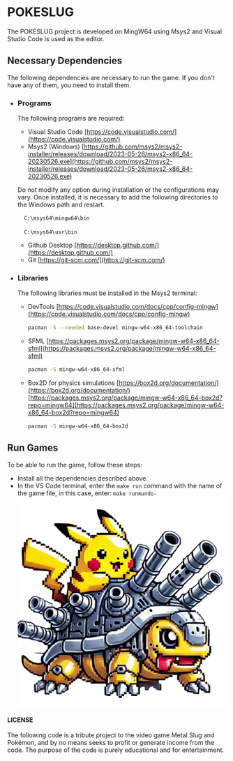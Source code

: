 # POKESLUG
The POKESLUG project is developed on MingW64 using Msys2 and Visual Studio Code is used as the editor.

## Necessary Dependencies

The following dependencies are necessary to run the game. If you don't have any of them, you need to install them.

- ### Programs
    The following programs are required:
    
    - Visual Studio Code [https://code.visualstudio.com/](https://code.visualstudio.com/)
    - Msys2 (Windows) 
    [https://github.com/msys2/msys2-installer/releases/download/2023-05-26/msys2-x86_64-20230526.exe](https://github.com/msys2/msys2-installer/releases/download/2023-05-26/msys2-x86_64-20230526.exe)

    Do not modify any option during installation or the configurations may vary. Once installed, it is necessary to add the following directories to the Windows path and restart.

        C:\msys64\mingw64\bin

        C:\msys64\usr\bin

    - Github Desktop [https://desktop.github.com/](https://desktop.github.com/)
    - Git [https://git-scm.com/](https://git-scm.com/)

- ### Libraries
    The following libraries must be installed in the Msys2 terminal:
    - DevTools [https://code.visualstudio.com/docs/cpp/config-mingw](https://code.visualstudio.com/docs/cpp/config-mingw)
        ```sh
        pacman -S --needed base-devel mingw-w64-x86_64-toolchain
        ```
    - SFML [https://packages.msys2.org/package/mingw-w64-x86_64-sfml](https://packages.msys2.org/package/mingw-w64-x86_64-sfml)
        ```sh
        pacman -S mingw-w64-x86_64-sfml
        ```
    - Box2D for physics simulations [https://box2d.org/documentation/](https://box2d.org/documentation/) [https://packages.msys2.org/package/mingw-w64-x86_64-box2d?repo=mingw64](https://packages.msys2.org/package/mingw-w64-x86_64-box2d?repo=mingw64)
        ```sh
        pacman -S mingw-w64-x86_64-box2d
        ```

## Run Games
To be able to run the game, follow these steps:
- Install all the dependencies described above.
- In the VS Code terminal, enter the `make run` command with the name of the game file, in this case, enter: `make runmundo-`
![alt text](Pikachu_MS2.png)

#### LICENSE
The following code is a tribute project to the video game Metal Slug and Pokémon, and by no means seeks to profit or generate income from the code. The purpose of the code is purely educational and for entertainment.
